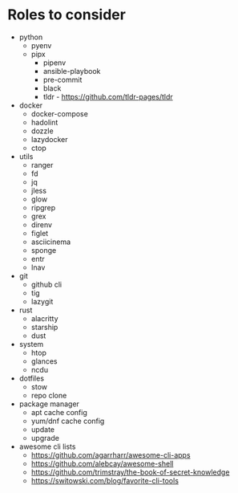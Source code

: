 # Roles to consider

- python
  - pyenv
  - pipx
    - pipenv
    - ansible-playbook
    - pre-commit
    - black
    - tldr - https://github.com/tldr-pages/tldr
- docker
  - docker-compose
  - hadolint
  - dozzle
  - lazydocker
  - ctop
- utils
  - ranger
  - fd
  - jq
  - jless
  - glow
  - ripgrep
  - grex
  - direnv
  - figlet
  - asciicinema
  - sponge
  - entr
  - lnav
- git
  - github cli
  - tig
  - lazygit
- rust
  - alacritty
  - starship
  - dust
- system
  - htop
  - glances
  - ncdu
- dotfiles
  - stow
  - repo clone
- package manager
  - apt cache config
  - yum/dnf cache config
  - update
  - upgrade
- awesome cli lists
  - https://github.com/agarrharr/awesome-cli-apps
  - https://github.com/alebcay/awesome-shell
  - https://github.com/trimstray/the-book-of-secret-knowledge
  - https://switowski.com/blog/favorite-cli-tools
